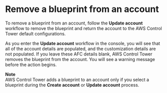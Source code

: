 # Remove a blueprint from an account<a name="remove-a-blueprint"></a>

To remove a blueprint from an account, follow the **Update account** workflow to remove the blueprint and return the account to the AWS Control Tower default configurations\. 

As you enter the **Update account** workflow in the console, you will see that all of the account details are populated, and the customization details are not populated\. If you leave these AFC details blank, AWS Control Tower removes the blueprint from the account\. You will see a warning message before the action begins\.

**Note**  
AWS Control Tower adds a blueprint to an account only if you select a blueprint during the **Create account** or **Update account** process\.